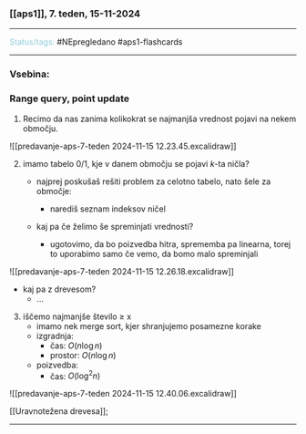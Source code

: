 ### [[aps1]], 7. teden, 15-11-2024
---

<font color="#92cddc">Status/tags:</font> #NEpregledano #aps1-flashcards  

---

### Vsebina:

### Range query, point update

1) Recimo da nas zanima kolikokrat se najmanjša vrednost pojavi na nekem območju.

![[predavanje-aps-7-teden 2024-11-15 12.23.45.excalidraw]]


2) imamo tabelo $0/1$, kje v danem območju se pojavi $k$-ta ničla?
	- najprej poskušaš rešiti problem za celotno tabelo, nato šele za območje:
		- narediš seznam indeksov ničel

	- kaj pa če želimo še spreminjati vrednosti?
		- ugotovimo, da bo poizvedba hitra, sprememba pa linearna, torej to uporabimo samo če vemo, da bomo malo spreminjali

![[predavanje-aps-7-teden 2024-11-15 12.26.18.excalidraw]]

- kaj pa z drevesom? 
	- ...

3) iščemo najmanjše število ≥ x
	- imamo nek merge sort, kjer shranjujemo posamezne korake
	- izgradnja:
		- čas: $O(n\log n)$
		- prostor: $O(n \log n)$
	- poizvedba:
		- čas: $O(\log^2 n)$ 

![[predavanje-aps-7-teden 2024-11-15 12.40.06.excalidraw]]


[[Uravnotežena drevesa]];

---
